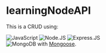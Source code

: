 # learningNodeAPI
This is a CRUD using:

 ![JavaScript](https://img.shields.io/badge/-JavaScript-333333?style=flat&logo=javascript)
 ![Node.JS](https://img.shields.io/badge/Node.js-43853D?style=for-the-badge&logo=node.js&logoColor=white)
 ![Express.JS](https://img.shields.io/badge/Express.js-404D59?style=for-the-badge)
 </br>
 ![MongoDB](https://img.shields.io/badge/MongoDB-4EA94B?style=for-the-badge&logo=mongodb&logoColor=white) with <a href="https://mongoosejs.com">Mongoose</a>.
